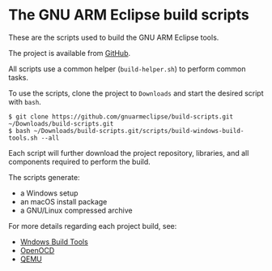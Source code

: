 # The GNU ARM Eclipse build scripts

These are the scripts used to build the GNU ARM Eclipse tools.

The project is available from [GitHub](https://github.com/gnuarmeclipse/build-scripts).

All scripts use a common helper (`build-helper.sh`) to perform common tasks.

To use the scripts, clone the project to `Downloads` and start the desired script with `bash`.

```
$ git clone https://github.com/gnuarmeclipse/build-scripts.git ~/Downloads/build-scripts.git
$ bash ~/Downloads/build-scripts.git/scripts/build-windows-build-tools.sh --all
```

Each script will further download the project repository, libraries, and all components required to perform the build.

The scripts generate:
- a Windows setup 
- an macOS install package
- a GNU/Linux compressed archive

For more details regarding each project build, see:
- [Wndows Build Tools](http://gnuarmeclipse.github.io/windows-build-tools/build-procedure/)
- [OpenOCD](http://gnuarmeclipse.github.io/openocd/build-procedure/)
- [QEMU](http://gnuarmeclipse.github.io/qemu/build-procedure/)
